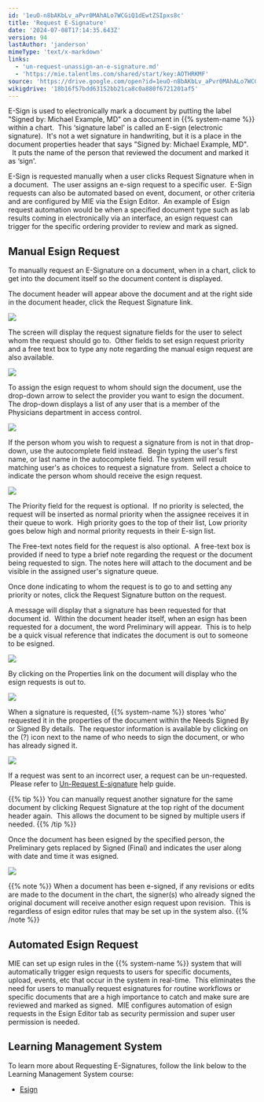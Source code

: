 ```yaml
---
id: '1euO-n8bAKbLv_aPvr0MAhALo7WCGiQ1dEwtZSIpxs8c'
title: 'Request E-Signature'
date: '2024-07-08T17:14:35.643Z'
version: 94
lastAuthor: 'janderson'
mimeType: 'text/x-markdown'
links:
  - 'un-request-unassign-an-e-signature.md'
  - 'https://mie.talentlms.com/shared/start/key:AOTHRKMF'
source: 'https://drive.google.com/open?id=1euO-n8bAKbLv_aPvr0MAhALo7WCGiQ1dEwtZSIpxs8c'
wikigdrive: '18b16f57bdd63152bb21ca8c0a880f6721201af5'
---
```

E-Sign is used to electronically mark a document by putting the label "Signed by: Michael Example, MD" on a document in {{% system-name %}} within a chart.  This ‘signature label' is called an E-sign (electronic signature).  It's not a wet signature in handwriting, but it is a place in the document properties header that says "Signed by: Michael Example, MD".   It puts the name of the person that reviewed the document and marked it as ‘sign'.

E-Sign is requested manually when a user clicks Request Signature when in a document.  The user assigns an e-sign request to a specific user.  E-Sign requests can also be automated based on event, document, or other criteria and are configured by MIE via the Esign Editor.  An example of Esign request automation would be when a specified document type such as lab results coming in electronically via an interface, an esign request can trigger for the specific ordering provider to review and mark as signed.

## Manual Esign Request

To manually request an E-Signature on a document, when in a chart, click to get into the document itself so the document content is displayed.

The document header will appear above the document and at the right side in the document header, click the Request Signature link.

![](../request-e-signature.assets/c615b2c2c5ceacdb9d598d9cd60c9104.png)

The screen will display the request signature fields for the user to select whom the request should go to.  Other fields to set esign request priority and a free text box to type any note regarding the manual esign request are also available.

![](../request-e-signature.assets/7a39470f0567b661f6bf561f711988d4.png)

To assign the esign request to whom should sign the document, use the drop-down arrow to select the provider you want to esign the document. The drop-down displays a list of any user that is a member of the Physicians department in access control.

![](../request-e-signature.assets/0f617913656617ad3823f9ac063b619c.png)

If the person whom you wish to request a signature from is not in that drop-down, use the autocomplete field instead.  Begin typing the user's first name, or last name in the autocomplete field. The system will result matching user's as choices to request a signature from.  Select a choice to indicate the person whom should receive the esign request.

![](../request-e-signature.assets/fc90bdd71982f3f688b0c35b4129b87f.png)

The Priority field for the request is optional.  If no priority is selected, the request will be inserted as normal priority when the assignee receives it in their queue to work.  High priority goes to the top of their list, Low priority goes below high and normal priority requests in their E-sign list.

The Free-text notes field for the request is also optional.  A free-text box is provided if need to type a brief note regarding the request or the document being requested to sign. The notes here will attach to the document and be visible in the assigned user's signature queue.

Once done indicating to whom the request is to go to and setting any priority or notes, click the Request Signature button on the request.

A message will display that a signature has been requested for that document id.  Within the document header itself, when an esign has been requested for a document, the word Preliminary will appear.  This is to help be a quick visual reference that indicates the document is out to someone to be esigned.

![](../request-e-signature.assets/e4b7bbc58c68c43dfa85b7af5f364dbd.png)

By clicking on the Properties link on the document will display who the esign requests is out to.

![](../request-e-signature.assets/ceadecbec8afb8d873d317cf40ab9aa9.png)

When a signature is requested, {{% system-name %}} stores ‘who' requested it in the properties of the document within the Needs Signed By or Signed By details.  The requestor information is available by clicking on the (?) icon next to the name of who needs to sign the document, or who has already signed it.

![](../request-e-signature.assets/836296ddb1f8998137ccec595aea47b0.png)

If a request was sent to an incorrect user, a request can be un-requested.  Please refer to [Un-Request E-signature](un-request-unassign-an-e-signature.md) help guide.

{{% tip %}}
You can manually request another signature for the same document by clicking Request Signature at the top right of the document header again.  This allows the document to be signed by multiple users if needed.
{{% /tip %}}

Once the document has been esigned by the specified person, the Preliminary gets replaced by Signed (Final) and indicates the user along with date and time it was esigned.

![](../request-e-signature.assets/d069e19d50ce8fbe21b5b1184f358a80.png)

{{% note %}}
When a document has been e-signed, if any revisions or edits are made to the document in the chart, the signer(s) who already signed the original document will receive another esign request upon revision.  This is regardless of esign editor rules that may be set up in the system also.
{{% /note %}}

## Automated Esign Request

MIE can set up esign rules in the {{% system-name %}} system that will automatically trigger esign requests to users for specific documents, upload, events, etc that occur in the system in real-time.  This eliminates the need for users to manually request esignatures for routine workflows or specific documents that are a high importance to catch and make sure are reviewed and marked as signed.  MIE configures automation of esign requests in the Esign Editor tab as security permission and super user permission is needed.

## Learning Management System

To learn more about Requesting E-Signatures, follow the link below to the Learning Management System course:

* [Esign](https://mie.talentlms.com/shared/start/key:AOTHRKMF)
